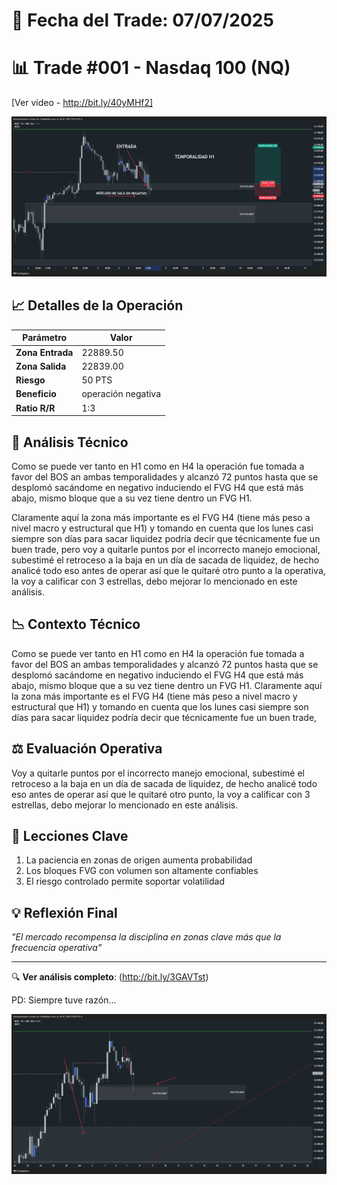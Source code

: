 # 📅 Fecha del Trade: 07/07/2025
# 📊 Trade #001 - Nasdaq 100 (NQ)

[Ver video - http://bit.ly/40yMHf2]

![Gráfico del Trade](trade_001-2.png)

## 📈 Detalles de la Operación
| Parámetro       | Valor               |
|----------------|---------------------|
| **Zona Entrada** | 22889.50 |
| **Zona Salida**  | 22839.00 |
| **Riesgo**       | 50 PTS  |
| **Beneficio**    | operación negativa |
| **Ratio R/R**    | 1:3             |

## 🎯 Análisis Técnico

Como se puede ver tanto en H1 como en H4 la operación fue tomada a favor del BOS an ambas temporalidades y alcanzó 72 puntos hasta que se desplomó sacándome en negativo induciendo el FVG H4 que está más abajo, mismo bloque que a su vez tiene dentro un FVG H1. 

Claramente aquí la zona más importante es el FVG H4 (tiene más peso a nivel macro y estructural que H1) y tomando en cuenta que los lunes casi siempre son días para sacar liquidez podría decir que técnicamente fue un buen trade, pero voy a quitarle puntos por el incorrecto manejo emocional, subestimé el retroceso a la baja en un día de sacada de liquidez, de hecho analicé todo eso antes de operar así que le quitaré otro punto a la operativa, la voy a calificar con 3 estrellas, debo mejorar lo mencionado en este análisis.

## 📉 Contexto Técnico
Como se puede ver tanto en H1 como en H4 la operación fue tomada a favor del BOS an ambas temporalidades y alcanzó 72 puntos hasta que se desplomó sacándome en negativo induciendo el FVG H4 que está más abajo, mismo bloque que a su vez tiene dentro un FVG H1. 
Claramente aquí la zona más importante es el FVG H4 (tiene más peso a nivel macro y estructural que H1) y tomando en cuenta que los lunes casi siempre son días para sacar liquidez podría decir que técnicamente fue un buen trade,

## ⚖️ Evaluación Operativa
Voy a quitarle puntos por el incorrecto manejo emocional, subestimé el retroceso a la baja en un día de sacada de liquidez, de hecho analicé todo eso antes de operar así que le quitaré otro punto, la voy a calificar con 3 estrellas, debo mejorar lo mencionado en este análisis.

## 📌 Lecciones Clave
1. La paciencia en zonas de origen aumenta probabilidad
2. Los bloques FVG con volumen son altamente confiables
3. El riesgo controlado permite soportar volatilidad

## 💡 Reflexión Final
*"El mercado recompensa la disciplina en zonas clave más que la frecuencia operativa"*

---

🔍 **Ver análisis completo**: (http://bit.ly/3GAVTst)

PD: Siempre tuve razón... 

![Gráfico del Trade](trade_001-3.png)